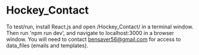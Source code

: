# Hockey_Contact

To test/run, install React.js and open /Hockey_Contact/ in a terminal window. Then run 'npm run dev', and navigate to localhost:3000 in a browser window. You will need to contact bensaver56@gmail.com for access to data_files (emails and templates).
